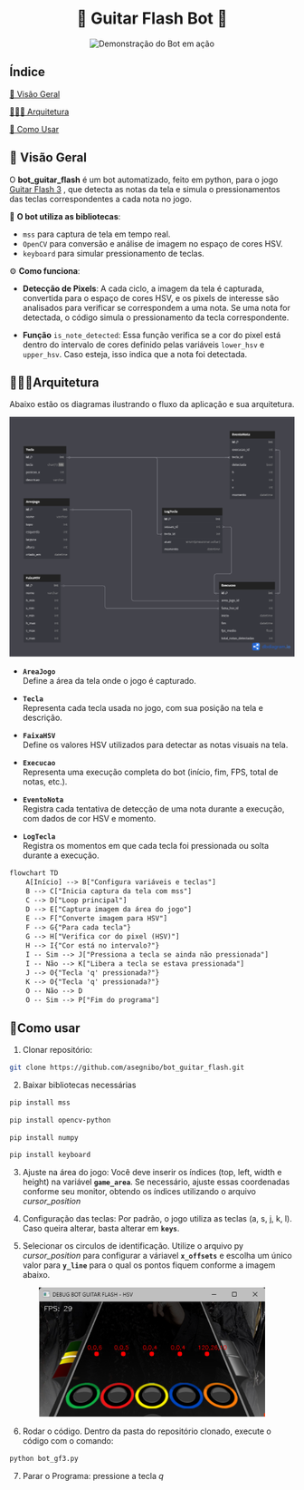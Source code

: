 <h1 align="center">🎸 Guitar Flash Bot 🎸</h1>

<p align="center">
  <img src="images/gif_bot_gf3.gif" width="450" alt="Demonstração do Bot em ação">
</p>

## Índice
[🔧 Visão Geral](https://github.com/asegnibo/bot_guitar_flash#-vis%C3%A3o-geral)

[👷🏽‍♂️ Arquitetura](https://github.com/asegnibo/bot_guitar_flash/edit/main/README.md#%EF%B8%8Farquitetura)

[🚀 Como Usar](https://github.com/asegnibo/bot_guitar_flash/edit/main/README.md#como-usar)


## 🔧 Visão Geral

O **bot_guitar_flash** é um bot automatizado, feito em python, para o jogo [Guitar Flash 3](https://guitarflash3.com/) , que detecta as notas da tela e simula o pressionamentos das teclas correspondentes a cada nota no jogo. 

📗 **O bot utiliza as bibliotecas**:

- `mss` para captura de tela em tempo real.
- `OpenCV` para conversão e análise de imagem no espaço de cores HSV.
- `keyboard` para simular pressionamento de teclas.

⚙️ **Como funciona**:
- **Detecção de Pixels**: A cada ciclo, a imagem da tela é capturada, convertida para o espaço de cores HSV, e os pixels de interesse são analisados para verificar se correspondem a uma nota. Se uma nota for detectada, o código simula o pressionamento da tecla correspondente.

- **Função** `is_note_detected`: Essa função verifica se a cor do pixel está dentro do intervalo de cores definido pelas variáveis `lower_hsv` e `upper_hsv`. Caso esteja, isso indica que a nota foi detectada.

## 👷🏽‍♂️Arquitetura

Abaixo estão os diagramas ilustrando o fluxo da aplicação e sua arquitetura.


<p align="center">
   <img src="images/diagrama1.png" width= "900">
</p>

- **`AreaJogo`**  
  Define a área da tela onde o jogo é capturado.

- **`Tecla`**  
  Representa cada tecla usada no jogo, com sua posição na tela e descrição.

- **`FaixaHSV`**  
  Define os valores HSV utilizados para detectar as notas visuais na tela.

- **`Execucao`**  
  Representa uma execução completa do bot (início, fim, FPS, total de notas, etc.).

- **`EventoNota`**  
  Registra cada tentativa de detecção de uma nota durante a execução, com dados de cor HSV e momento.

- **`LogTecla`**  
  Registra os momentos em que cada tecla foi pressionada ou solta durante a execução.


```mermaid
flowchart TD
    A[Início] --> B["Configura variáveis e teclas"]
    B --> C["Inicia captura da tela com mss"]
    C --> D["Loop principal"]
    D --> E["Captura imagem da área do jogo"]
    E --> F["Converte imagem para HSV"]
    F --> G{"Para cada tecla"}
    G --> H["Verifica cor do pixel (HSV)"]
    H --> I{"Cor está no intervalo?"}
    I -- Sim --> J["Pressiona a tecla se ainda não pressionada"]
    I -- Não --> K["Libera a tecla se estava pressionada"]
    J --> O{"Tecla 'q' pressionada?"}
    K --> O{"Tecla 'q' pressionada?"}
    O -- Não --> D
    O -- Sim --> P["Fim do programa"]

```

## 🚀Como usar

1. Clonar repositório:
```bash
git clone https://github.com/asegnibo/bot_guitar_flash.git
```
2. Baixar bibliotecas necessárias
```bash
pip install mss
```
```bash
pip install opencv-python
```
```bash
pip install numpy
```
```bash
pip install keyboard
```
3. Ajuste na área do jogo: Você deve inserir os índices (top, left, width e height) na variável **`game_area`**. Se necessário, ajuste essas coordenadas conforme seu monitor, obtendo os índices utilizando o arquivo *cursor_position*

4. Configuração das teclas: Por padrão, o jogo utiliza as teclas (a, s, j, k, l). Caso queira alterar, basta alterar em **`keys`**.

5. Selecionar os circulos de identificação. Utilize o arquivo py *cursor_position* para configurar a váriavel **`x_offsets`** e escolha um único valor para **`y_line`** para o qual os pontos fiquem conforme a imagem abaixo.
<p align="center">
  <img src="images/DEBUG BOT GUITAR FLASH - HSV 30_04_2025 16_53_45.png" width="400">
</p>

6. Rodar o código. Dentro da pasta do repositório clonado, execute o código com o comando:
```bash
python bot_gf3.py
```

7. Parar o Programa: pressione a tecla *q*



